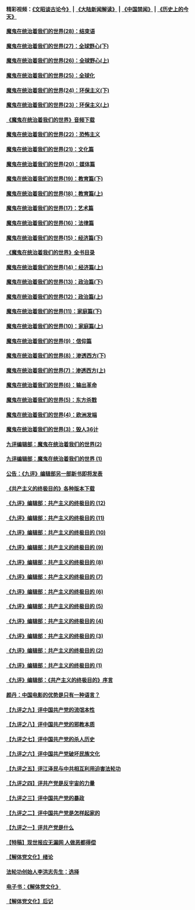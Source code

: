 #### 精彩视频：[《文昭谈古论今》](https://github.com/gfw-breaker/wenzhao/blob/master/README.md?t=01021530) | [《大陆新闻解读》](https://github.com/gfw-breaker/ntdtv-comedy/blob/master/README.md?t=01021530) | [《中国禁闻》](https://github.com/gfw-breaker/ntdtv-news/blob/master/README.md?t=01021530) | [《历史上的今天》](https://github.com/gfw-breaker/today-in-history/blob/master/README.md?t=01021530) 

#### [魔鬼在统治着我们的世界(28)：结束语](../pages/nsc422/n10936246.md?t=01021530) 

#### [魔鬼在统治着我们的世界(27)：全球野心(下)](../pages/nsc422/n10928319.md?t=01021530) 

#### [魔鬼在统治着我们的世界(26)：全球野心(上)](../pages/nsc422/n10900318.md?t=01021530) 

#### [魔鬼在统治着我们的世界(25)：全球化](../pages/nsc422/n10788205.md?t=01021530) 

#### [魔鬼在统治着我们的世界(24)：环保主义(下)](../pages/nsc422/n10695307.md?t=01021530) 

#### [魔鬼在统治着我们的世界(23)：环保主义(上)](../pages/nsc422/n10688613.md?t=01021530) 

#### [《魔鬼在统治着我们的世界》音频下载](../pages/nsc422/n10635553.md?t=01021530) 

#### [魔鬼在统治着我们的世界(22)：恐怖主义](../pages/nsc422/n10614727.md?t=01021530) 

#### [魔鬼在统治着我们的世界(21)：文化篇](../pages/nsc422/n10597706.md?t=01021530) 

#### [魔鬼在统治着我们的世界(20)：媒体篇](../pages/nsc422/n10586579.md?t=01021530) 

#### [魔鬼在统治着我们的世界(19)：教育篇(下)](../pages/nsc422/n10564808.md?t=01021530) 

#### [魔鬼在统治着我们的世界(18)：教育篇(上)](../pages/nsc422/n10526970.md?t=01021530) 

#### [魔鬼在统治着我们的世界(17)：艺术篇](../pages/nsc422/n10499093.md?t=01021530) 

#### [魔鬼在统治着我们的世界(16)：法律篇](../pages/nsc422/n10485969.md?t=01021530) 

#### [魔鬼在统治着我们的世界(15)：经济篇(下)](../pages/nsc422/n10469975.md?t=01021530) 

#### [《魔鬼在统治着我们的世界》全书目录](../pages/nsc422/n10464261.md?t=01021530) 

#### [魔鬼在统治着我们的世界(14)：经济篇(上)](../pages/nsc422/n10457370.md?t=01021530) 

#### [魔鬼在统治着我们的世界(13)：政治篇(下)](../pages/nsc422/n10448270.md?t=01021530) 

#### [魔鬼在统治着我们的世界(12)：政治篇(上)](../pages/nsc422/n10444576.md?t=01021530) 

#### [魔鬼在统治着我们的世界(11)：家庭篇(下)](../pages/nsc422/n10440961.md?t=01021530) 

#### [魔鬼在统治着我们的世界(10)：家庭篇(上)](../pages/nsc422/n10435448.md?t=01021530) 

#### [魔鬼在统治着我们的世界(9)：信仰篇](../pages/nsc422/n10432159.md?t=01021530) 

#### [魔鬼在统治着我们的世界(8)：渗透西方(下)](../pages/nsc422/n10429603.md?t=01021530) 

#### [魔鬼在统治着我们的世界(7)：渗透西方(上)](../pages/nsc422/n10426013.md?t=01021530) 

#### [魔鬼在统治着我们的世界(6)：输出革命](../pages/nsc422/n10421536.md?t=01021530) 

#### [魔鬼在统治着我们的世界(5)：东方杀戮](../pages/nsc422/n10417707.md?t=01021530) 

#### [魔鬼在统治着我们的世界(4)：欧洲发端](../pages/nsc422/n10414890.md?t=01021530) 

#### [魔鬼在统治着我们的世界(3)：毁人36计](../pages/nsc422/n10411583.md?t=01021530) 

#### [九评编辑部：魔鬼在统治着我们的世界(2)](../pages/nsc422/n10410036.md?t=01021530) 

#### [九评编辑部：魔鬼在统治着我们的世界 (1)](../pages/nsc422/n10406825.md?t=01021530) 

#### [公告：《九评》编辑部另一部新书即将发表](../pages/nsc422/n10405104.md?t=01021530) 

#### [《共产主义的终极目的》各种版本下载](../pages/nsc422/n10022138.md?t=01021530) 

#### [《九评》编辑部：共产主义的终极目的 (12)](../pages/nsc422/n9933272.md?t=01021530) 

#### [《九评》编辑部：共产主义的终极目的 (11)](../pages/nsc422/n9924973.md?t=01021530) 

#### [《九评》编辑部：共产主义的终极目的 (10)](../pages/nsc422/n9920883.md?t=01021530) 

#### [《九评》编辑部：共产主义的终极目的 (9)](../pages/nsc422/n9916363.md?t=01021530) 

#### [《九评》编辑部：共产主义的终极目的 (8)](../pages/nsc422/n9912488.md?t=01021530) 

#### [《九评》编辑部：共产主义的终极目的 (7)](../pages/nsc422/n9901176.md?t=01021530) 

#### [《九评》编辑部：共产主义的终极目的 (6)](../pages/nsc422/n9899359.md?t=01021530) 

#### [《九评》编辑部：共产主义的终极目的 (5)](../pages/nsc422/n9893174.md?t=01021530) 

#### [《九评》编辑部：共产主义的终极目的 (4)](../pages/nsc422/n9891246.md?t=01021530) 

#### [《九评》编辑部：共产主义的终极目的 (3)](../pages/nsc422/n9879879.md?t=01021530) 

#### [《九评》编辑部：共产主义的终极目的 (2)](../pages/nsc422/n9876205.md?t=01021530) 

#### [《九评》编辑部：共产主义的终极目的 (1)](../pages/nsc422/n9865857.md?t=01021530) 

#### [《九评》编辑部：《共产主义的终极目的》序言](../pages/nsc422/n9862666.md?t=01021530) 

#### [颜丹：中国电影的优势是只有一种语言？](../pages/nsc422/n9583062.md?t=01021530) 

#### [【九评之九】评中国共产党的流氓本性](../pages/nsc422/n737542.md?t=01021530) 

#### [【九评之八】评中国共产党的邪教本质](../pages/nsc422/n735942.md?t=01021530) 

#### [【九评之七】评中国共产党的杀人历史](../pages/nsc422/n733806.md?t=01021530) 

#### [【九评之六】评中国共产党破坏民族文化](../pages/nsc422/n731667.md?t=01021530) 

#### [【九评之五】评江泽民与中共相互利用迫害法轮功](../pages/nsc422/n730058.md?t=01021530) 

#### [【九评之四】评共产党是反宇宙的力量](../pages/nsc422/n727814.md?t=01021530) 

#### [【九评之三】评中国共产党的暴政](../pages/nsc422/n725597.md?t=01021530) 

#### [【九评之二】评中国共产党是怎样起家的](../pages/nsc422/n723946.md?t=01021530) 

#### [【九评之一】评共产党是什么](../pages/nsc422/n722529.md?t=01021530) 

#### [【特稿】现世报应无漏网 人做恶都得偿](../pages/nsc422/n4215167.md?t=01021530) 

#### [【解体党文化】绪论](../pages/nsc422/n1449356.md?t=01021530) 

#### [法轮功创始人李洪志先生：选择](../pages/nsc422/n3580738.md?t=01021530) 

#### [电子书：《解体党文化》](../pages/nsc422/n1573484.md?t=01021530) 

#### [【解体党文化】后记](../pages/nsc422/n1531999.md?t=01021530) 

